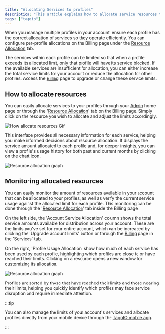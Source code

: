 ```yaml
---
title: "Allocating Services to profiles"
description: "This article explains how to allocate service resources to individual profiles in your TagoIO account using the Billing page and the Resource Allocation tab, and how to monitor those allocations and usage."
tags: ["tagoio"]
---
```

When you manage multiple profiles in your account, ensure each profile has the correct allocation of services so they operate efficiently. You can configure per-profile allocations on the Billing page under the [Resource Allocation](https://admin.tago.io/account/billing/allocation) tab.

The services within each profile can be limited so that when a profile exceeds its allocated limit, only that profile will have its service blocked. If the available services are insufficient for allocation, you can either increase the total service limits for your account or reduce the allocation for other profiles. Access the [Billing](https://admin.tago.io/account/billing) page to upgrade or change these service limits.


## How to allocate resources

You can easily allocate services to your profiles through your [Admin](https://admin.tago.io/) home page or through the '[Resource Allocation](https://admin.tago.io/account/billing/allocation)' tab on the Billing page. Simply click on the resource you wish to allocate and adjust the limits accordingly.

![How allocate resources Gif](/docs_imagem/tagoio/resource_allocation_gif.gif)

This interface provides all necessary information for each service, helping you make informed decisions about resource allocation. It displays the service amount allocated to each profile and, for deeper insights, you can view a profile's usage history for both past and current months by clicking on the chart icon.

![Resource allocation graph](/docs_imagem/graphic_resource_allocation.png)


## Monitoring allocated resources
You can easily monitor the amount of resources available in your account that can be allocated to your profiles, as well as verify the current service usage against the allocated limit for each profile. This monitoring can be done through the '[Resource Allocation](https://admin.tago.io/account/billing/allocation)' tab inside the Billing page.

On the left side, the 'Account Service Allocation' column shows the total service amounts available for distribution across your account. These are the limits you've set for your entire account, which can be increased by clicking the 'Upgrade account limits' button or through the [Billing](https://admin.tago.io/account/billing) page in the 'Services' tab.

On the right, 'Profile Usage Allocation' show how much of each service has been used by each profile, highlighting which profiles are close to or have reached their limits. Clicking on a resource opens a new window for customizing its allocation.

![Resource allocation graph](/docs_imagem/resource_allocation_profile.png)

Profiles are sorted by those that have reached their limits and those nearing their limits, helping you quickly identify which profiles may face service disruption and require immediate attention.

:::tip

You can also manage the limits of your account's services and allocate profiles directly from your mobile device through the [TagoIO mobile app](/docs/tagoio/my-account/managing-your-account-with-the-tagoio-mobile-app).

:::